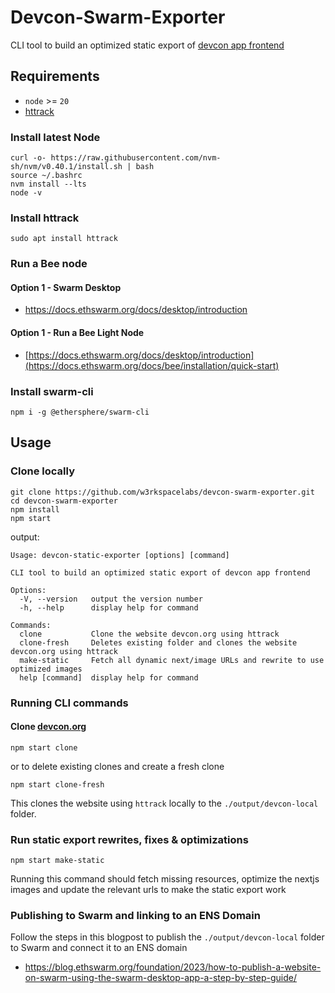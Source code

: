 # Devcon-Swarm-Exporter
CLI tool to build an optimized static export of [devcon app frontend](https://github.com/efdevcon/monorepo/tree/main/devcon-app)

## Requirements
- `node` >= `20`
- [httrack](https://github.com/xroche/httrack)

### Install latest Node
```
curl -o- https://raw.githubusercontent.com/nvm-sh/nvm/v0.40.1/install.sh | bash
source ~/.bashrc
nvm install --lts
node -v
```
### Install httrack
```
sudo apt install httrack
```
### Run a Bee node

#### Option 1 - Swarm Desktop
- https://docs.ethswarm.org/docs/desktop/introduction
#### Option 1 - Run a Bee Light Node
- [https://docs.ethswarm.org/docs/desktop/introduction](https://docs.ethswarm.org/docs/bee/installation/quick-start)

### Install swarm-cli
```
npm i -g @ethersphere/swarm-cli
```

## Usage

### Clone locally

```
git clone https://github.com/w3rkspacelabs/devcon-swarm-exporter.git
cd devcon-swarm-exporter
npm install
npm start
```
output:
```
Usage: devcon-static-exporter [options] [command]

CLI tool to build an optimized static export of devcon app frontend

Options:
  -V, --version   output the version number
  -h, --help      display help for command

Commands:
  clone           Clone the website devcon.org using httrack
  clone-fresh     Deletes existing folder and clones the website devcon.org using httrack
  make-static     Fetch all dynamic next/image URLs and rewrite to use optimized images
  help [command]  display help for command
```
### Running CLI commands
#### Clone [devcon.org](https://devcon.org/en/) 
```
npm start clone
```
or to delete existing clones and create a fresh clone
```
npm start clone-fresh
```
This clones the website using `httrack` locally to the `./output/devcon-local` folder.

### Run static export rewrites, fixes & optimizations
```
npm start make-static
```
Running this command should fetch missing resources, optimize the nextjs images and update the relevant urls to make the static export work

### Publishing to Swarm and linking to an ENS Domain

Follow the steps in this blogpost to publish the `./output/devcon-local` folder to Swarm and connect it to an ENS domain

- https://blog.ethswarm.org/foundation/2023/how-to-publish-a-website-on-swarm-using-the-swarm-desktop-app-a-step-by-step-guide/


